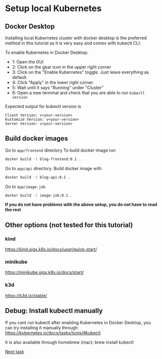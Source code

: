 # Setup local Kubernetes

## Docker Desktop

Installing local Kubernetes cluster with docker desktop is the preferred method in this tutorial
as it is very easy and comes with kubectl CLI.

To enable Kubernetes in Docker Desktop:
- 1: Open the GUI
- 2: Click on the gear icon in the upper right corner
- 3: Click on the "Enable Kubernetes" toggle. Just leave everything as default.
- 4: Click "Apply" in the lower right corner.
- 5: Wait until it says "Running" under "Cluster"
- 6: Open a new terminal and check that you are able to run ``kubectl version``

Expected output for kubectl version is 
```plaintext
Client Version: v<your-version>
Kustomize Version: v<your-version>
Server Version: v<your-version>
```

## Build docker images

Go to `app/frontend` directory
To build docker image run

```bash
docker build -t blog-frontend:0.1 .
```

Go to `app/api` directory.
Build docker image with

```bash
docker build -t blog-api:0.1 .
```

Go to `app/image-job`
```bash
docker build -t image-job:0.1 .
```

**If you do not have problems with the above setup, you do not have to read the rest**

## Other options (not tested for this tutorial)

### kind
https://kind.sigs.k8s.io/docs/user/quick-start/

### minikube
https://minikube.sigs.k8s.io/docs/start/

### k3d
https://k3d.io/stable/


## Debug: Install kubectl manually

If you cant run kubectl after enabling Kubernetes in Docker Desktop, you can try installing it manually
through:
https://kubernetes.io/docs/tasks/tools/#kubectl

It is also available through homebrew (mac):
brew install kubectl


[Next task](../task-1-run-frontend-pod/)
